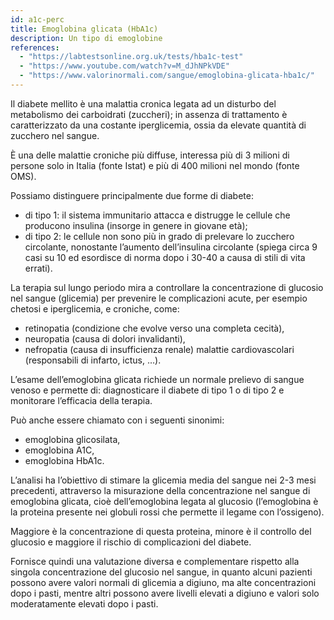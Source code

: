 ```yaml
---
id: a1c-perc
title: Emoglobina glicata (HbA1c)
description: Un tipo di emoglobine
references:
  - "https://labtestsonline.org.uk/tests/hba1c-test"
  - "https://www.youtube.com/watch?v=M_dJhNPkVDE"
  - "https://www.valorinormali.com/sangue/emoglobina-glicata-hba1c/"
---
```


Il diabete mellito è una malattia cronica legata ad un disturbo del metabolismo dei carboidrati (zuccheri); in assenza di trattamento è caratterizzato da una costante iperglicemia, ossia da elevate quantità di zucchero nel sangue.

È una delle malattie croniche più diffuse, interessa più di 3 milioni di persone solo in Italia (fonte Istat) e più di 400 milioni nel mondo (fonte OMS).

Possiamo distinguere principalmente due forme di diabete:

- di tipo 1: il sistema immunitario attacca e distrugge le cellule che producono insulina (insorge in genere in giovane età);
- di tipo 2: le cellule non sono più in grado di prelevare lo zucchero circolante, nonostante l’aumento dell’insulina circolante (spiega circa 9 casi su 10 ed esordisce di norma dopo i 30-40 a causa di stili di vita errati).

La terapia sul lungo periodo mira a controllare la concentrazione di glucosio nel sangue (glicemia) per prevenire le complicazioni acute, per esempio chetosi e iperglicemia, e croniche, come:

- retinopatia (condizione che evolve verso una completa cecità),
- neuropatia (causa di dolori invalidanti),
- nefropatia (causa di insufficienza renale)
  malattie cardiovascolari (responsabili di infarto, ictus, …).

L’esame dell’emoglobina glicata richiede un normale prelievo di sangue venoso e permette di: diagnosticare il diabete di tipo 1 o di tipo 2 e monitorare l’efficacia della terapia.

Può anche essere chiamato con i seguenti sinonimi:

- emoglobina glicosilata,
- emoglobina A1C,
- emoglobina HbA1c.

L’analisi ha l’obiettivo di stimare la glicemia media del sangue nei 2-3 mesi precedenti, attraverso la misurazione della concentrazione nel sangue di emoglobina glicata, cioè dell’emoglobina legata al glucosio (l’emoglobina è la proteina presente nei globuli rossi che permette il legame con l’ossigeno).

Maggiore è la concentrazione di questa proteina, minore è il controllo del glucosio e maggiore il rischio di complicazioni del diabete.

Fornisce quindi una valutazione diversa e complementare rispetto alla singola concentrazione del glucosio nel sangue, in quanto alcuni pazienti possono avere valori normali di glicemia a digiuno, ma alte concentrazioni dopo i pasti, mentre altri possono avere livelli elevati a digiuno e valori solo moderatamente elevati dopo i pasti.
